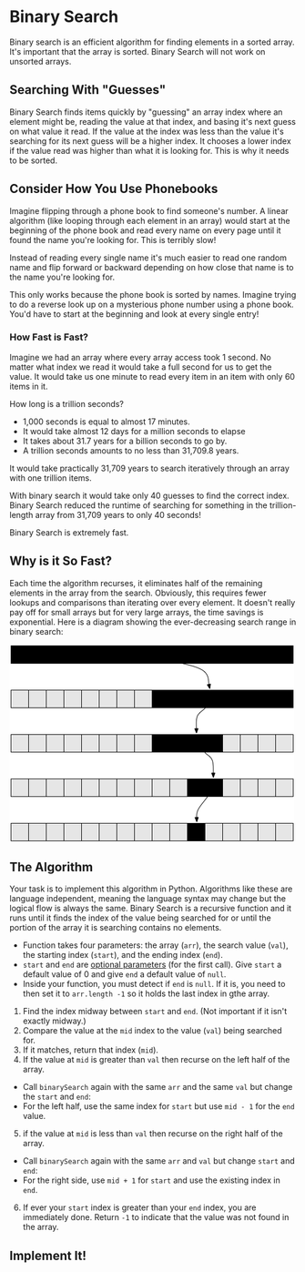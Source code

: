 # Binary Search

Binary search is an efficient algorithm for finding elements in a sorted array. It's important that the array is sorted. Binary Search will not work on unsorted arrays.

## Searching With "Guesses"

Binary Search finds items quickly by "guessing" an array index where an element might be, reading the value at that index, and basing it's next guess on what value it read. If the value at the index was less than the value it's searching for its next guess will be a higher index. It chooses a lower index if the value read was higher than what it is looking for. This is why it needs to be sorted.

## Consider How You Use Phonebooks

Imagine flipping through a phone book to find someone's number. A linear algorithm (like looping through each element in an array) would start at the beginning of the phone book and read every name on every page until it found the name you're looking for. This is terribly slow!

Instead of reading every single name it's much easier to read one random name and flip forward or backward depending on how close that name is to the name you're looking for.

This only works because the phone book is sorted by names. Imagine trying to do a reverse look up on a mysterious phone number using a phone book. You'd have to start at the beginning and look at every single entry!

### How Fast is Fast?

Imagine we had an array where every array access took 1 second. No matter what index we read it would take a full second for us to get the value. It would take us one minute to read every item in an item with only 60 items in it.

How long is a trillion seconds?

* 1,000 seconds is equal to almost 17 minutes.
* It would take almost 12 days for a million seconds to elapse
* It takes about 31.7 years for a billion seconds to go by.
* A trillion seconds amounts to no less than 31,709.8 years.

It would take practically 31,709 years to search iteratively through an array with one trillion items.

With binary search it would take only 40 guesses to find the correct index. Binary Search reduced the runtime of searching for something in the trillion-length array from 31,709 years to only 40 seconds!

Binary Search is extremely fast.

## Why is it So Fast?

Each time the algorithm recurses, it eliminates half of the remaining elements in the array from the search. Obviously, this requires fewer lookups and comparisons than iterating over every element. It doesn't really pay off for small arrays but for very large arrays, the time savings is exponential. Here is a diagram showing the ever-decreasing search range in binary search:

![Binary Search](./binary-search.png)

## The Algorithm

Your task is to implement this algorithm in Python. Algorithms like these are language independent, meaning the language syntax may change but the logical flow is always the same. Binary Search is a recursive function and it runs until it finds the index of the value being searched for or until the portion of the array it is searching contains no elements.

* Function takes four parameters: the array (`arr`), the search value (`val`), the starting index (`start`), and the ending index (`end`).
* `start` and `end` are [optional parameters](https://developer.mozilla.org/en-US/docs/Web/JavaScript/Reference/Functions/Default_parameters) (for the first call). Give `start` a default value of 0 and give `end` a default value of `null`.
* Inside your function, you must detect if `end` is `null`. If it is, you need to then set it to `arr.length -1` so it holds the last index in gthe array.

1. Find the index midway between `start` and `end`. (Not important if it isn't exactly midway.)
2. Compare the value at the `mid` index to the value (`val`) being searched for.
3. If it matches, return that index (`mid`).
4. If the value at `mid` is greater than `val` then recurse on the left half of the array.
  * Call `binarySearch` again with the same `arr` and the same `val` but change the `start` and `end`:
  * For the left half, use the same index for `start` but use `mid - 1` for the `end` value.
5. if the value at `mid` is less than `val` then recurse on the right half of the array.
  * Call `binarySearch` again with the same `arr` and `val` but change `start` and  `end`:
  * For the right side, use `mid + 1` for `start` and use the existing index in `end`.
6. If ever your `start` index is greater than your `end` index, you are immediately done. Return `-1` to indicate that the value was not found in the array.

## Implement It!